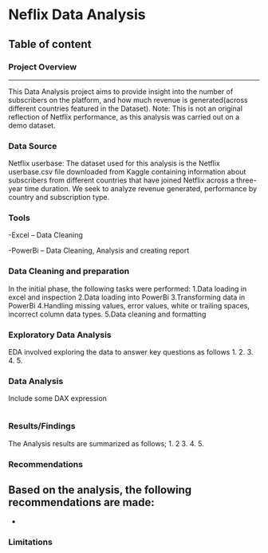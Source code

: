 # Neflix Data Analysis

## Table of content

### Project Overview
---

This Data Analysis project aims to provide insight into the number of subscribers on the platform, and how much revenue is generated(across different countries featured in the Dataset).
Note: This is not an original reflection of Netflix performance, as this analysis was carried out on a demo dataset.

### Data Source
Netflix userbase: The dataset used for this analysis is the Netflix userbase.csv file downloaded from Kaggle containing information about subscribers from different countries that have joined Netflix across a three-year time duration. We seek to analyze revenue generated, performance by country and subscription type.

### Tools

-Excel – Data Cleaning

-PowerBi – Data Cleaning, Analysis and creating report

### Data Cleaning and preparation

In the initial phase, the following tasks were performed:
1.Data loading in excel and inspection
2.Data loading into PowerBi
3.Transforming data in PowerBi
4.Handling missing values, error values, white or trailing spaces, incorrect column data types.
5.Data cleaning and formatting

### Exploratory Data Analysis

EDA involved exploring the data to answer key questions as follows
1.
2.
3.
4.
5.

### Data Analysis

Include some DAX expression
```DAX Query
```


### Results/Findings

The Analysis results are summarized as follows;
1.
2
3.
4.
5.

### Recommendations
Based on the analysis, the following recommendations are made:
-
-
### Limitations

